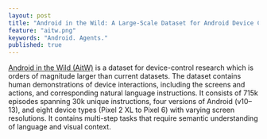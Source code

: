 ```yaml
---
layout: post
title: "Android in the Wild: A Large-Scale Dataset for Android Device Control"
feature: "aitw.png"
keywords: "Android. Agents."
published: true
---
```


[Android in the Wild (AitW)](https://arxiv.org/abs/2307.10088) is a dataset for device-control research which is orders of magnitude larger than current datasets. The dataset contains human demonstrations of device interactions, including the screens and actions, and corresponding natural language instructions. It consists of 715k episodes spanning 30k unique instructions, four versions of Android (v10–13), and eight device types (Pixel 2 XL to Pixel 6) with varying screen resolutions. It contains multi-step tasks that require semantic understanding of language and visual context.
